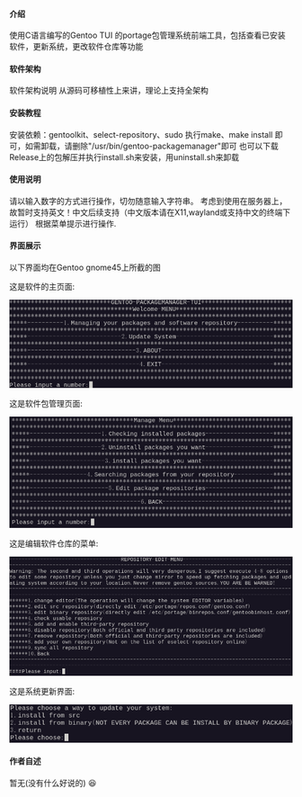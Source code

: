 #### 介绍

使用C语言编写的Gentoo TUI 的portage包管理系统前端工具，包括查看已安装软件，更新系统，更改软件仓库等功能

#### 软件架构

软件架构说明
从源码可移植性上来讲，理论上支持全架构

#### 安装教程

安装依赖：gentoolkit、select-repository、sudo
执行make、make install 即可，如需卸载，请删除"/usr/bin/gentoo-packagemanager"即可
也可以下载Release上的包解压并执行install.sh来安装，用uninstall.sh来卸载

#### 使用说明

请以输入数字的方式进行操作，切勿随意输入字符串。
考虑到使用在服务器上，故暂时支持英文！中文后续支持（中文版本请在X11,wayland或支持中文的终端下运行）
根据菜单提示进行操作.

#### 界面展示
以下界面均在Gentoo gnome45上所截的图

这是软件的主页面:

![图 0](images/823e5dbdd6b03d0f55c3900960ef887bdc7c79767b1495900db92746db44013e.png)

这是软件包管理页面:

![图 1](images/f9cce90da395b82b5a0cea467b83f00e5a4788b8d82c2130bd9b47092e5fb0ec.png)

这是编辑软件仓库的菜单:

![图 2](images/13c2833c8458bdfbb4136ec176db9c92bb6a58e333f49c21498082ac2c29f3ad.png)

这是系统更新界面:

![图 3](images/ff5d2da03c9b02f1b27c6e4cb74f11f2e11956e6023bed70a0e08ecbf17ec781.png)

#### 作者自述

暂无(没有什么好说的) :laughing: 
